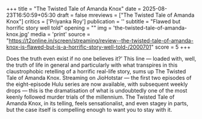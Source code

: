 +++
title = "The Twisted Tale of Amanda Knox"
date = 2025-08-23T16:50:59+05:30
draft = false
mreviews = ["The Twisted Tale of Amanda Knox"]
critics = ['Priyanka Roy']
publication = ''
subtitle = "Flawed but horrific story well told"
opening = ""
img = 'the-twisted-tale-of-amanda-knox.jpg'
media = 'print'
source = "https://t2online.in/screen/streaming/review--the-twisted-tale-of-amanda-knox-is-flawed-but-is-a-horrific-story-well-told-/2000701"
score = 5
+++

Does the truth even exist if no one believes it?’ This line — loaded with, well, the truth of life in general and particularly with what transpires in this claustrophobic retelling of a horrific real-life story, sums up The Twisted Tale of Amanda Knox. Streaming on JioHotstar — the first two episodes of the eight-episode Hulu series are now available, with subsequent weekly drops — this is the dramatisation of what is undoubtedly one of the most keenly followed murder trials of the millennium. The Twisted Tale of Amanda Knox, in its telling, feels sensationalist, and even stagey in parts, but the case itself is compelling enough to want you to stay with it.
